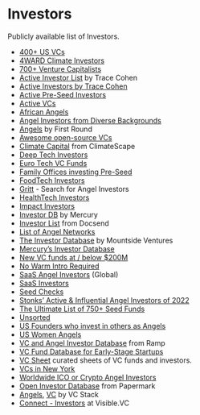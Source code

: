 # Investors

Publicly available list of Investors.

- [400+ US VCs](https://app.folk.app/shared/US-VCs-oc71Oi94yB9vwbfh1XWIQPHTAGQE7FQ1)
- [4WARD Climate Investors](https://4ward.vc/climate-investor-overview/)
- [700+ Venture Capitalists](https://www.fundz.net/venture-capital-firms)
- [Active Investor List](https://docs.google.com/spreadsheets/d/1tugiIXvkprHMrtLX15GC5ZryXX2g0y3RQzmP7B2KCFw/) by Trace Cohen
- [Active Investors by Trace Cohen](https://docs.google.com/spreadsheets/d/1tugiIXvkprHMrtLX15GC5ZryXX2g0y3RQzmP7B2KCFw/)
- [Active Pre-Seed Investors](https://airtable.com/appXJdMe8st7T8K7q/shrSPNzYoSRhJBCbv/tbl216CjzNssfsDpB)
- [Active VCs](https://airtable.com/appYlRDIZLwvRPsRh/shrkohpeE2AO2ldeq/tbl5Q8N7NuW22z5Bt)
- [African Angels](https://docs.google.com/spreadsheets/d/1I0pbsz5Zfsnlp821UM4fcwgVxk4ojMw2SQl5ktIzxQ0/)
- [Angel Investors from Diverse Backgrounds](https://airtable.com/app3vlECCxsoA0I2Q/shrNoRaOvuL9YPGd1/tblqGWGDzEwf8OnGL)
- [Angels](https://angels.firstround.com/) by First Round
- [Awesome open-source VCs](https://github.com/CrowdDotDev/awesome-oss-investors)
- [Climate Capital](https://climatescape.org/capital/) from ClimateScape
- [Deep Tech Investors](https://docs.google.com/spreadsheets/d/1BqNO7l4kXRhjG5jcB89FwRlhuRKBwBKtV7ZHwwLjPhk/)
- [Euro Tech VC Funds](https://docs.google.com/spreadsheets/d/1cRdFZhXLqat04xe7qO-p48wXQ00GWJyrzgHSb3YVIp0/)
- [Family Offices investing Pre-Seed](https://airtable.com/app3iFeihxOixsUlf/shrWjYGLAHKETll5B/tblOCFaxHvjb8etrV)
- [FoodTech Investors](https://airtable.com/appXQfiwpHFCoRunu/shrV2xlxgzUycjA6S/tblozf5EEO1yt66kh)
- [Gritt](https://www.gritt.io) - Search for Angel Investors
- [HealthTech Investors](https://airtable.com/shrdqT0dM0vaIeO9u/tblyAK2VE4dS8O4dZ/viwiaTchRnMLqZqsS)
- [Impact Investors](https://impactassets.org/ia50/)
- [Investor DB](https://mercury.com/investor-db) by Mercury
- [Investor List](https://airtable.com/shrkohpeE2AO2ldeq/tbl5Q8N7NuW22z5Bt) from Docsend
- [List of Angel Networks](https://www.mountsideventures.com/list-of-angel-networks)
- [The Investor Database](https://www.mountsideventures.com/list-of-venture-capital-investors) by Mountside Ventures
- [Mercury’s Investor Database](https://mercury.com/investor-database)
- [New VC funds at / below $200M](https://docs.google.com/spreadsheets/d/1ebGZ6-ivf_3woBGC4Kz_3217DhjGsefoRu_5iP3nuFQ/)
- [No Warm Intro Required](https://airtable.com/appS9cG0ccqmQM111/shrsDIW1FMuA5cI9P/tblaahhCCc2v0065Q/viwdm9nLc4Aj3sHJO)
- [SaaS Angel Investors](https://airtable.com/app3iFeihxOixsUlf/shruI4jrfruuYyT87/tblVgubAZM7rDibub) (Global)
- [SaaS Investors](https://ventroduce.com/investor-index)
- [Seed Checks](https://www.seedchecks.com)
- [Stonks’ Active & Influential Angel Investors of 2022](https://stonks.com/angels)
- [The Ultimate List of 750+ Seed Funds](https://docs.google.com/spreadsheets/d/1VVr-z3ujLzWZGHX3-3C9C9dBVtnjALa3_cr1xGlDPmE/)
- [Unsorted](https://airtable.com/shrCBp3nTD14XU6uS/tblnnbgnMuvE62BYI)
- [US Founders who invest in others as Angels](https://airtable.com/app3iFeihxOixsUlf/shrhhH3j52CyXkIP9/tblpqS8tBdY8kzmxX)
- [US Women Angels](https://airtable.com/appytsOoxXWmjvQ2R/shrzWIHSoK0gvE82D/tble9siT6RDtZNc39)
- [VC and Angel Investor Database](https://ramp.com/investor-database/vc-angel-list) from Ramp
- [VC Fund Database for Early-Stage Startups](https://www.airtable.com/universe/expFo1yNQPYwhey5n/vc-funds-for-early-stage-startups)
- [VC Sheet](https://www.vcsheet.com) curated sheets of VC funds and investors.
- [VCs in New York](https://www.nycfounderguide.com/investors)
- [Worldwide ICO or Crypto Angel Investors](https://docs.google.com/spreadsheets/d/1SJEYef7U3j75d9Z4t967Ta6jlRVQcubGJqy-gPuWFY4/)
- [Open Investor Database](https://investors.papermark.io/) from Papermark
- [Angels](https://vcstack.com/angels.html), [VC](https://vcstack.com/venture-capitalists.html) by VC Stack
- [Connect - Investors](https://connect.visible.vc/investors) at Visible.VC